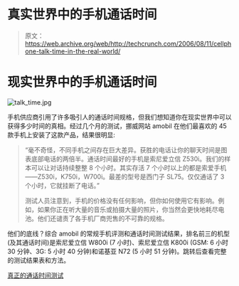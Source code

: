 # 真实世界中的手机通话时间

> 原文：<https://web.archive.org/web/http://techcrunch.com/2006/08/11/cellphone-talk-time-in-the-real-world/>

# 现实世界中的手机通话时间

![talk_time.jpg](img/d1d8f26d4b064180a8d981a186cfe12d.png)

手机供应商引用了许多吸引人的通话时间规格，但我们想知道你在现实世界中可以获得多少时间的真相。经过几个月的测试，挪威网站 amobil 在他们最喜欢的 45 款手机上安装了这款产品，结果很明显:

> “毫不奇怪，不同手机之间存在巨大差异。获胜的电话让你的聊天时间是图表底部电话的两倍半。通话时间最好的手机是索尼爱立信 Z530i。我们的样本可以让对话持续整整 8 个小时。其实存活 7 个小时以上的都是索爱手机——Z530i，K750i，W700i。最差的型号是西门子 SL75。仅仅通话了 3 个小时，它就挂断了电话。”
> 
> 测试人员注意到，手机的价格没有任何影响，但你如何使用它有影响。例如，如果你正在听大量的音乐或拍摄大量的照片，你当然会更快地耗尽电池。他们还谴责了各手机厂商兜售的不可靠的规格。

他们的底线？综合 amobil 的常规手机评测和通话时间测试结果，排名前三的机型(及其通话时间)是索尼爱立信 W800i (7 小时)、索尼爱立信 K800i (GSM: 6 小时 30 分钟、3G: 5 小时 40 分钟)和诺基亚 N72 (5 小时 51 分钟)。跳转后查看完整的测试结果表和方法。

[真正的通话时间测试](https://web.archive.org/web/20201022190048/http://www.amobil.no/artikkel/mobiltelefoner/talk_time_testing-_for_real/28475)